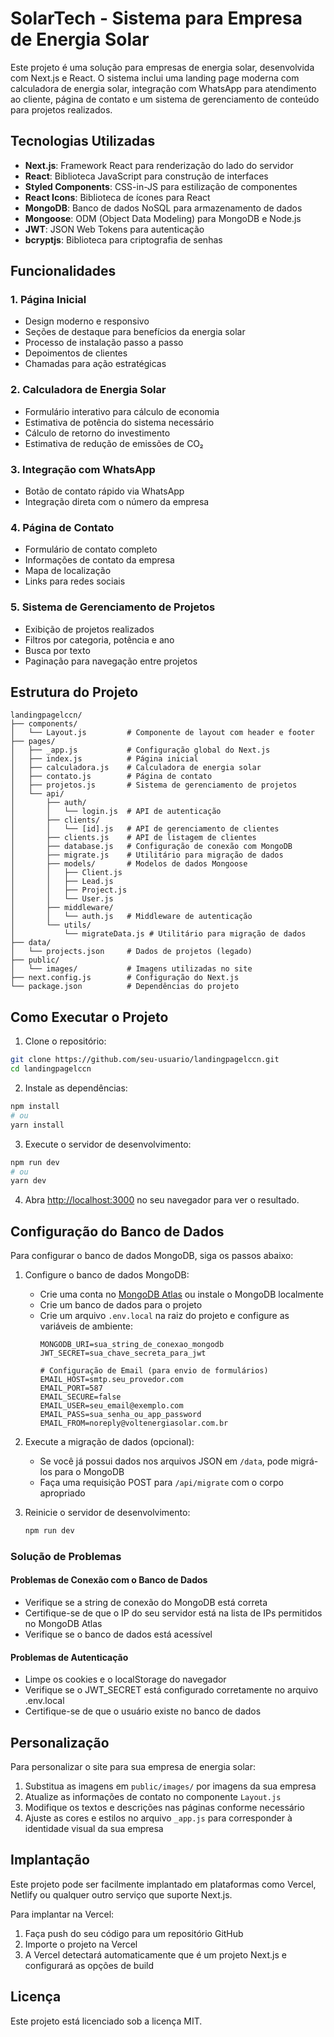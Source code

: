 # SolarTech - Sistema para Empresa de Energia Solar

Este projeto é uma solução para empresas de energia solar, desenvolvida com Next.js e React. O sistema inclui uma landing page moderna com calculadora de energia solar, integração com WhatsApp para atendimento ao cliente, página de contato e um sistema de gerenciamento de conteúdo para projetos realizados.

## Tecnologias Utilizadas

- **Next.js**: Framework React para renderização do lado do servidor
- **React**: Biblioteca JavaScript para construção de interfaces
- **Styled Components**: CSS-in-JS para estilização de componentes
- **React Icons**: Biblioteca de ícones para React
- **MongoDB**: Banco de dados NoSQL para armazenamento de dados
- **Mongoose**: ODM (Object Data Modeling) para MongoDB e Node.js
- **JWT**: JSON Web Tokens para autenticação
- **bcryptjs**: Biblioteca para criptografia de senhas

## Funcionalidades

### 1. Página Inicial
- Design moderno e responsivo
- Seções de destaque para benefícios da energia solar
- Processo de instalação passo a passo
- Depoimentos de clientes
- Chamadas para ação estratégicas

### 2. Calculadora de Energia Solar
- Formulário interativo para cálculo de economia
- Estimativa de potência do sistema necessário
- Cálculo de retorno do investimento
- Estimativa de redução de emissões de CO₂

### 3. Integração com WhatsApp
- Botão de contato rápido via WhatsApp
- Integração direta com o número da empresa

### 4. Página de Contato
- Formulário de contato completo
- Informações de contato da empresa
- Mapa de localização
- Links para redes sociais

### 5. Sistema de Gerenciamento de Projetos
- Exibição de projetos realizados
- Filtros por categoria, potência e ano
- Busca por texto
- Paginação para navegação entre projetos

## Estrutura do Projeto

```
landingpagelccn/
├── components/
│   └── Layout.js         # Componente de layout com header e footer
├── pages/
│   ├── _app.js           # Configuração global do Next.js
│   ├── index.js          # Página inicial
│   ├── calculadora.js    # Calculadora de energia solar
│   ├── contato.js        # Página de contato
│   ├── projetos.js       # Sistema de gerenciamento de projetos
│   └── api/
│       ├── auth/
│       │   └── login.js  # API de autenticação
│       ├── clients/
│       │   └── [id].js   # API de gerenciamento de clientes
│       ├── clients.js    # API de listagem de clientes
│       ├── database.js   # Configuração de conexão com MongoDB
│       ├── migrate.js    # Utilitário para migração de dados
│       ├── models/       # Modelos de dados Mongoose
│       │   ├── Client.js
│       │   ├── Lead.js
│       │   ├── Project.js
│       │   └── User.js
│       ├── middleware/
│       │   └── auth.js   # Middleware de autenticação
│       └── utils/
│           └── migrateData.js # Utilitário para migração de dados
├── data/
│   └── projects.json     # Dados de projetos (legado)
├── public/
│   └── images/           # Imagens utilizadas no site
├── next.config.js        # Configuração do Next.js
└── package.json          # Dependências do projeto
```

## Como Executar o Projeto

1. Clone o repositório:
```bash
git clone https://github.com/seu-usuario/landingpagelccn.git
cd landingpagelccn
```

2. Instale as dependências:
```bash
npm install
# ou
yarn install
```

3. Execute o servidor de desenvolvimento:
```bash
npm run dev
# ou
yarn dev
```

4. Abra [http://localhost:3000](http://localhost:3000) no seu navegador para ver o resultado.

## Configuração do Banco de Dados

Para configurar o banco de dados MongoDB, siga os passos abaixo:

1. Configure o banco de dados MongoDB:
   - Crie uma conta no [MongoDB Atlas](https://www.mongodb.com/cloud/atlas) ou instale o MongoDB localmente
   - Crie um banco de dados para o projeto
   - Crie um arquivo `.env.local` na raiz do projeto e configure as variáveis de ambiente:
     ```
     MONGODB_URI=sua_string_de_conexao_mongodb
     JWT_SECRET=sua_chave_secreta_para_jwt

     # Configuração de Email (para envio de formulários)
     EMAIL_HOST=smtp.seu_provedor.com
     EMAIL_PORT=587
     EMAIL_SECURE=false
     EMAIL_USER=seu_email@exemplo.com
     EMAIL_PASS=sua_senha_ou_app_password
     EMAIL_FROM=noreply@voltenergiasolar.com.br
     ```

2. Execute a migração de dados (opcional):
   - Se você já possui dados nos arquivos JSON em `/data`, pode migrá-los para o MongoDB
   - Faça uma requisição POST para `/api/migrate` com o corpo apropriado

3. Reinicie o servidor de desenvolvimento:
   ```bash
   npm run dev
   ```

### Solução de Problemas

#### Problemas de Conexão com o Banco de Dados
- Verifique se a string de conexão do MongoDB está correta
- Certifique-se de que o IP do seu servidor está na lista de IPs permitidos no MongoDB Atlas
- Verifique se o banco de dados está acessível

#### Problemas de Autenticação
- Limpe os cookies e o localStorage do navegador
- Verifique se o JWT_SECRET está configurado corretamente no arquivo .env.local
- Certifique-se de que o usuário existe no banco de dados

## Personalização

Para personalizar o site para sua empresa de energia solar:

1. Substitua as imagens em `public/images/` por imagens da sua empresa
2. Atualize as informações de contato no componente `Layout.js`
3. Modifique os textos e descrições nas páginas conforme necessário
4. Ajuste as cores e estilos no arquivo `_app.js` para corresponder à identidade visual da sua empresa

## Implantação

Este projeto pode ser facilmente implantado em plataformas como Vercel, Netlify ou qualquer outro serviço que suporte Next.js.

Para implantar na Vercel:

1. Faça push do seu código para um repositório GitHub
2. Importe o projeto na Vercel
3. A Vercel detectará automaticamente que é um projeto Next.js e configurará as opções de build

## Licença

Este projeto está licenciado sob a licença MIT.

